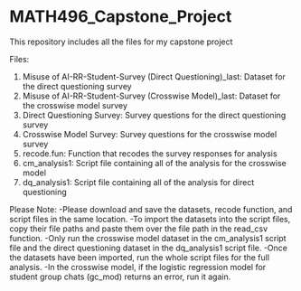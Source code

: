 # MATH496_Capstone_Project
This repository includes all the files for my capstone project

Files:
1. Misuse of AI-RR-Student-Survey (Direct Questioning)_last: Dataset for the direct questioning survey
2. Misuse of AI-RR-Student-Survey (Crosswise Model)_last: Dataset for the crosswise model survey
3. Direct Questioning Survey: Survey questions for the direct questioning survey
4. Crosswise Model Survey: Survey questions for the crosswise model survey
5. recode.fun: Function that recodes the survey responses for analysis
6. cm_analysis1: Script file containing all of the analysis for the crosswise model
7. dq_analysis1: Script file containing all of the analysis for direct questioning

Please Note:
-Please download and save the datasets, recode function, and script files in the same location.
-To import the datasets into the script files, copy their file paths and paste them over the file path in the read_csv function.
-Only run the crosswise model dataset in the cm_analysis1 script file and the direct questioning dataset in the dq_analysis1 script file.
-Once the datasets have been imported, run the whole script files for the full analysis.
-In the crosswise model, if the logistic regression model for student group chats (gc_mod) returns an error, run it again.

